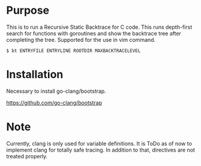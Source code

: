 # Purpose

This is to run a Recursive Static Backtrace for C code.
This runs depth-first search for functions with goroutines and show the backtrace tree after completing the tree.
Supported for the use in vim command.

```
$ bt ENTRYFILE ENTRYLINE ROOTDIR MAXBACKTRACELEVEL
```

# Installation

Necessary to install go-clang/bootstrap.

https://github.com/go-clang/bootstrap

# Note

Currently, clang is only used for variable definitions. It is ToDo as of now to implement clang for totally safe tracing. In addition to that, directives are not treated properly.

